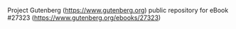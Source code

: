 Project Gutenberg (https://www.gutenberg.org) public repository for eBook #27323 (https://www.gutenberg.org/ebooks/27323)
